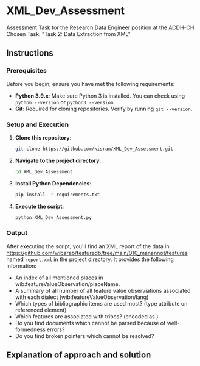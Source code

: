 # XML_Dev_Assessment
Assessment Task for the Research Data Engineer position at the ACDH-CH  
Chosen Task: "Task 2: Data Extraction from XML"

## Instructions
### Prerequisites

Before you begin, ensure you have met the following requirements:

- **Python 3.9.x**: Make sure Python 3 is installed. You can check using `python --version` or `python3 --version`.
- **Git**: Required for cloning repositories. Verify by running `git --version`.

### Setup and Execution

1. **Clone this repository**:
    ```bash
    git clone https://github.com/kisram/XML_Dev_Assessment.git
    ```
2. **Navigate to the project directory**:
    ```bash
    cd XML_Dev_Assessment
    ```
3. **Install Python Dependencies**:
    ```bash
    pip install -r requirements.txt
    ```
4. **Execute the script**:
    ```bash
    python XML_Dev_Assessment.py
    ```
### Output

After executing the script, you'll find an XML report of the data in https://github.com/wibarab/featuredb/tree/main/010_manannot/features named `report.xml` in the project directory. It provides the following information:
-  An index of all mentioned places in wib:featureValueObservation/placeName.
-  A summary of all number of all feature value observiations associated with each dialect
(wib:featureValueObservation/lang)
-  Which types of bibliographic items are used most? (type attribute on referenced <bibl>
element)
-  Which features are associated with tribes? (encoded as <personGrp role="tribe">)
-  Do you find documents which cannot be parsed because of well-formedness errors?
-  Do you find broken pointers which cannot be resolved?

## Explanation of approach and solution
